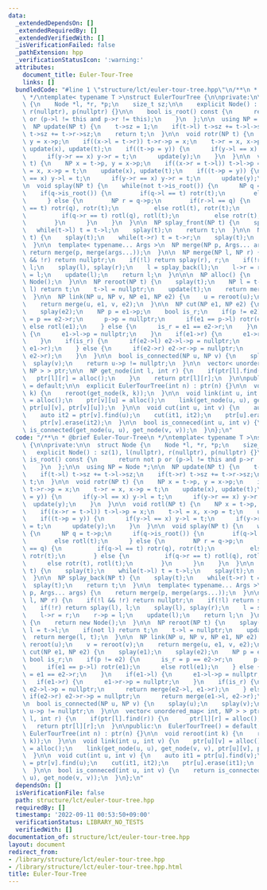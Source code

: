 ```yaml
---
data:
  _extendedDependsOn: []
  _extendedRequiredBy: []
  _extendedVerifiedWith: []
  _isVerificationFailed: false
  _pathExtension: hpp
  _verificationStatusIcon: ':warning:'
  attributes:
    document_title: Euler-Tour-Tree
    links: []
  bundledCode: "#line 1 \"structure/lct/euler-tour-tree.hpp\"\n/**\n * @brief Euler-Tour-Tree\n\
    \ */\ntemplate< typename T >\nstruct EulerTourTree {\n\nprivate:\n\n  struct Node\
    \ {\n    Node *l, *r, *p;\n    size_t sz;\n\n    explicit Node() : sz(1), l(nullptr),\
    \ r(nullptr), p(nullptr) {}\n\n    bool is_root() const {\n      return not p\
    \ or (p->l != this and p->r != this);\n    }\n  };\n\n  using NP = Node *;\n\n\
    \  NP update(NP t) {\n    t->sz = 1;\n    if(t->l) t->sz += t->l->sz;\n    if(t->r)\
    \ t->sz += t->r->sz;\n    return t;\n  }\n\n  void rotr(NP t) {\n    NP x = t->p,\
    \ y = x->p;\n    if((x->l = t->r)) t->r->p = x;\n    t->r = x, x->p = t;\n   \
    \ update(x), update(t);\n    if((t->p = y)) {\n      if(y->l == x) y->l = t;\n\
    \      if(y->r == x) y->r = t;\n      update(y);\n    }\n  }\n\n  void rotl(NP\
    \ t) {\n    NP x = t->p, y = x->p;\n    if((x->r = t->l)) t->l->p = x;\n    t->l\
    \ = x, x->p = t;\n    update(x), update(t);\n    if((t->p = y)) {\n      if(y->l\
    \ == x) y->l = t;\n      if(y->r == x) y->r = t;\n      update(y);\n    }\n  }\n\
    \n  void splay(NP t) {\n    while(not t->is_root()) {\n      NP q = t->p;\n  \
    \    if(q->is_root()) {\n        if(q->l == t) rotr(t);\n        else rotl(t);\n\
    \      } else {\n        NP r = q->p;\n        if(r->l == q) {\n          if(q->l\
    \ == t) rotr(q), rotr(t);\n          else rotl(t), rotr(t);\n        } else {\n\
    \          if(q->r == t) rotl(q), rotl(t);\n          else rotr(t), rotl(t);\n\
    \        }\n      }\n    }\n  }\n\n  NP splay_front(NP t) {\n    splay(t);\n \
    \   while(t->l) t = t->l;\n    splay(t);\n    return t;\n  }\n\n  NP splay_back(NP\
    \ t) {\n    splay(t);\n    while(t->r) t = t->r;\n    splay(t);\n    return t;\n\
    \  }\n\n  template< typename... Args >\n  NP merge(NP p, Args... args) {\n   \
    \ return merge(p, merge(args...));\n  }\n\n  NP merge(NP l, NP r) {\n    if(!l\
    \ && !r) return nullptr;\n    if(!l) return splay(r), r;\n    if(!r) return splay(l),\
    \ l;\n    splay(l), splay(r);\n    l = splay_back(l);\n    l->r = r;\n    r->p\
    \ = l;\n    update(l);\n    return l;\n  }\n\n\n  NP alloc() {\n    return new\
    \ Node();\n  }\n\n  NP reroot(NP t) {\n    splay(t);\n    NP l = t->l;\n    if(not\
    \ l) return t;\n    t->l = nullptr;\n    update(t);\n    return merge(l, t);\n\
    \  }\n\n  NP link(NP u, NP v, NP e1, NP e2) {\n    u = reroot(u);\n    v = reroot(v);\n\
    \    return merge(u, e1, v, e2);\n  }\n\n  NP cut(NP e1, NP e2) {\n    splay(e1);\n\
    \    splay(e2);\n    NP p = e1->p;\n    bool is_r;\n    if(p != e2) {\n      is_r\
    \ = p == e2->r;\n      p->p = nullptr;\n      if(e1 == p->l) rotr(e1);\n     \
    \ else rotl(e1);\n    } else {\n      is_r = e1 == e2->r;\n    }\n    if(e1->l)\
    \ {\n      e1->l->p = nullptr;\n    }\n    if(e1->r) {\n      e1->r->p = nullptr;\n\
    \    }\n    if(is_r) {\n      if(e2->l) e2->l->p = nullptr;\n      return merge(e2->l,\
    \ e1->r);\n    } else {\n      if(e2->r) e2->r->p = nullptr;\n      return merge(e1->l,\
    \ e2->r);\n    }\n  }\n\n  bool is_connected(NP u, NP v) {\n    splay(u);\n  \
    \  splay(v);\n    return u->p != nullptr;\n  }\n\n  vector< unordered_map< int,\
    \ NP > > ptr;\n\n  NP get_node(int l, int r) {\n    if(ptr[l].find(r)) {\n   \
    \   ptr[l][r] = alloc();\n    }\n    return ptr[l][r];\n  }\n\npublic:\n  EulerTourTree()\
    \ = default;\n\n  explicit EulerTourTree(int n) : ptr(n) {}\n\n  void reroot(int\
    \ k) {\n    reroot(get_node(k, k));\n  }\n\n  void link(int u, int v) {\n    ptr[u][v]\
    \ = alloc();\n    ptr[v][u] = alloc();\n    link(get_node(u, u), get_node(v, v),\
    \ ptr[u][v], ptr[v][u]);\n  }\n\n  void cut(int u, int v) {\n    auto it1 = ptr[u].find(v);\n\
    \    auto it2 = ptr[v].find(u);\n    cut(it1, it2);\n    ptr[u].erase(it1);\n\
    \    ptr[v].erase(it2);\n  }\n\n  bool is_conneced(int u, int v) {\n    return\
    \ is_connected(get_node(u, u), get_node(v, v));\n  }\n};\n"
  code: "/**\n * @brief Euler-Tour-Tree\n */\ntemplate< typename T >\nstruct EulerTourTree\
    \ {\n\nprivate:\n\n  struct Node {\n    Node *l, *r, *p;\n    size_t sz;\n\n \
    \   explicit Node() : sz(1), l(nullptr), r(nullptr), p(nullptr) {}\n\n    bool\
    \ is_root() const {\n      return not p or (p->l != this and p->r != this);\n\
    \    }\n  };\n\n  using NP = Node *;\n\n  NP update(NP t) {\n    t->sz = 1;\n\
    \    if(t->l) t->sz += t->l->sz;\n    if(t->r) t->sz += t->r->sz;\n    return\
    \ t;\n  }\n\n  void rotr(NP t) {\n    NP x = t->p, y = x->p;\n    if((x->l = t->r))\
    \ t->r->p = x;\n    t->r = x, x->p = t;\n    update(x), update(t);\n    if((t->p\
    \ = y)) {\n      if(y->l == x) y->l = t;\n      if(y->r == x) y->r = t;\n    \
    \  update(y);\n    }\n  }\n\n  void rotl(NP t) {\n    NP x = t->p, y = x->p;\n\
    \    if((x->r = t->l)) t->l->p = x;\n    t->l = x, x->p = t;\n    update(x), update(t);\n\
    \    if((t->p = y)) {\n      if(y->l == x) y->l = t;\n      if(y->r == x) y->r\
    \ = t;\n      update(y);\n    }\n  }\n\n  void splay(NP t) {\n    while(not t->is_root())\
    \ {\n      NP q = t->p;\n      if(q->is_root()) {\n        if(q->l == t) rotr(t);\n\
    \        else rotl(t);\n      } else {\n        NP r = q->p;\n        if(r->l\
    \ == q) {\n          if(q->l == t) rotr(q), rotr(t);\n          else rotl(t),\
    \ rotr(t);\n        } else {\n          if(q->r == t) rotl(q), rotl(t);\n    \
    \      else rotr(t), rotl(t);\n        }\n      }\n    }\n  }\n\n  NP splay_front(NP\
    \ t) {\n    splay(t);\n    while(t->l) t = t->l;\n    splay(t);\n    return t;\n\
    \  }\n\n  NP splay_back(NP t) {\n    splay(t);\n    while(t->r) t = t->r;\n  \
    \  splay(t);\n    return t;\n  }\n\n  template< typename... Args >\n  NP merge(NP\
    \ p, Args... args) {\n    return merge(p, merge(args...));\n  }\n\n  NP merge(NP\
    \ l, NP r) {\n    if(!l && !r) return nullptr;\n    if(!l) return splay(r), r;\n\
    \    if(!r) return splay(l), l;\n    splay(l), splay(r);\n    l = splay_back(l);\n\
    \    l->r = r;\n    r->p = l;\n    update(l);\n    return l;\n  }\n\n\n  NP alloc()\
    \ {\n    return new Node();\n  }\n\n  NP reroot(NP t) {\n    splay(t);\n    NP\
    \ l = t->l;\n    if(not l) return t;\n    t->l = nullptr;\n    update(t);\n  \
    \  return merge(l, t);\n  }\n\n  NP link(NP u, NP v, NP e1, NP e2) {\n    u =\
    \ reroot(u);\n    v = reroot(v);\n    return merge(u, e1, v, e2);\n  }\n\n  NP\
    \ cut(NP e1, NP e2) {\n    splay(e1);\n    splay(e2);\n    NP p = e1->p;\n   \
    \ bool is_r;\n    if(p != e2) {\n      is_r = p == e2->r;\n      p->p = nullptr;\n\
    \      if(e1 == p->l) rotr(e1);\n      else rotl(e1);\n    } else {\n      is_r\
    \ = e1 == e2->r;\n    }\n    if(e1->l) {\n      e1->l->p = nullptr;\n    }\n \
    \   if(e1->r) {\n      e1->r->p = nullptr;\n    }\n    if(is_r) {\n      if(e2->l)\
    \ e2->l->p = nullptr;\n      return merge(e2->l, e1->r);\n    } else {\n     \
    \ if(e2->r) e2->r->p = nullptr;\n      return merge(e1->l, e2->r);\n    }\n  }\n\
    \n  bool is_connected(NP u, NP v) {\n    splay(u);\n    splay(v);\n    return\
    \ u->p != nullptr;\n  }\n\n  vector< unordered_map< int, NP > > ptr;\n\n  NP get_node(int\
    \ l, int r) {\n    if(ptr[l].find(r)) {\n      ptr[l][r] = alloc();\n    }\n \
    \   return ptr[l][r];\n  }\n\npublic:\n  EulerTourTree() = default;\n\n  explicit\
    \ EulerTourTree(int n) : ptr(n) {}\n\n  void reroot(int k) {\n    reroot(get_node(k,\
    \ k));\n  }\n\n  void link(int u, int v) {\n    ptr[u][v] = alloc();\n    ptr[v][u]\
    \ = alloc();\n    link(get_node(u, u), get_node(v, v), ptr[u][v], ptr[v][u]);\n\
    \  }\n\n  void cut(int u, int v) {\n    auto it1 = ptr[u].find(v);\n    auto it2\
    \ = ptr[v].find(u);\n    cut(it1, it2);\n    ptr[u].erase(it1);\n    ptr[v].erase(it2);\n\
    \  }\n\n  bool is_conneced(int u, int v) {\n    return is_connected(get_node(u,\
    \ u), get_node(v, v));\n  }\n};\n"
  dependsOn: []
  isVerificationFile: false
  path: structure/lct/euler-tour-tree.hpp
  requiredBy: []
  timestamp: '2022-09-11 00:53:50+09:00'
  verificationStatus: LIBRARY_NO_TESTS
  verifiedWith: []
documentation_of: structure/lct/euler-tour-tree.hpp
layout: document
redirect_from:
- /library/structure/lct/euler-tour-tree.hpp
- /library/structure/lct/euler-tour-tree.hpp.html
title: Euler-Tour-Tree
---
```

